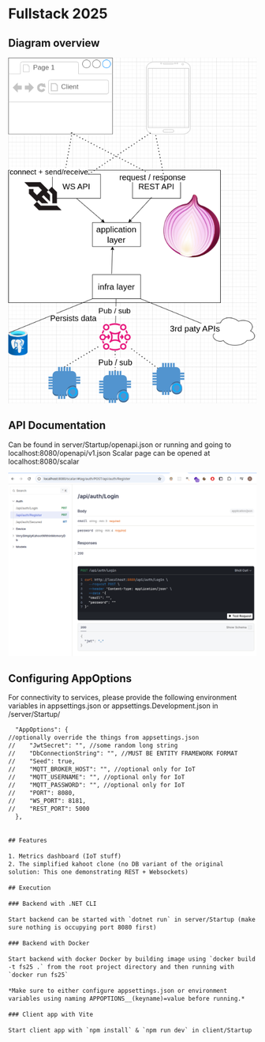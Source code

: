 # Fullstack 2025

## Diagram overview
![alt text](assets/fs25.drawio.png)


## API Documentation

Can be found in server/Startup/openapi.json or running and going to localhost:8080/openapi/v1.json
Scalar page can be opened at localhost:8080/scalar

![alt text](assets/scalar-view.png)



## Configuring AppOptions

For connectivity to services, please provide the following environment variables in appsettings.json or appsettings.Development.json in /server/Startup/

```
  "AppOptions": {
//optionally override the things from appsettings.json
//    "JwtSecret": "", //some random long string
//    "DbConnectionString": "", //MUST BE ENTITY FRAMEWORK FORMAT
//    "Seed": true,
//    "MQTT_BROKER_HOST": "", //optional only for IoT
//    "MQTT_USERNAME": "", //optional only for IoT
//    "MQTT_PASSWORD": "", //optional only for IoT
//    "PORT": 8080,
//    "WS_PORT": 8181,
//    "REST_PORT": 5000
  },


## Features

1. Metrics dashboard (IoT stuff)
2. The simplified kahoot clone (no DB variant of the original solution: This one demonstrating REST + Websockets)

## Execution

### Backend with .NET CLI

Start backend can be started with `dotnet run` in server/Startup (make sure nothing is occupying port 8080 first)

### Backend with Docker

Start backend with docker Docker by building image using `docker build -t fs25 .` from the root project directory and then running with `docker run fs25`

*Make sure to either configure appsettings.json or environment variables using naming APPOPTIONS__(keyname)=value before running.*

### Client app with Vite

Start client app with `npm install` & `npm run dev` in client/Startup